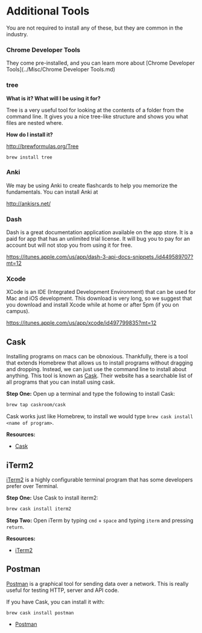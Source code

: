 # Additional Tools

You are not required to install any of these, but they are common in the industry.

### Chrome Developer Tools

They come pre-installed, and you can learn more about [Chrome Developer Tools](../Misc/Chrome Developer Tools.md)

### tree

**What is it? What will I be using it for?**

Tree is a very useful tool for looking at the contents of a folder from the command line. It gives you a nice tree-like structure and shows you what files are nested where.

**How do I install it?**

http://brewformulas.org/Tree

`brew install tree`

### Anki

We may be using Anki to create flashcards to help you memorize the fundamentals. You can install Anki at

http://ankisrs.net/

### Dash

Dash is a great documentation application available on the app store. It is a paid for app that has an unlimited trial license. It will bug you to pay for an account but will not stop you from using it for free.

https://itunes.apple.com/us/app/dash-3-api-docs-snippets./id449589707?mt=12

### Xcode

XCode is an IDE (Integrated Development Environment) that can be used for Mac and iOS development. This download is very long, so we suggest that you download and install Xcode while at home or after 5pm (if you on campus).

https://itunes.apple.com/us/app/xcode/id497799835?mt=12

## Cask

Installing programs on macs can be obnoxious. Thankfully, there is a tool that extends Homebrew that allows us to install programs without dragging and dropping. Instead, we can just use the command line to install about anything. This tool is known as [Cask](https://caskroom.github.io/). Their website has a searchable list of all programs that you can install using cask.

**Step One:** Open up a terminal and type the following to install Cask:

```bash
brew tap caskroom/cask
```

Cask works just like Homebrew, to install we would type `brew cask install <name of program>`.

**Resources:**
- [Cask](https://caskroom.github.io/)

## iTerm2

[iTerm2](https://www.iterm2.com/) is a highly configurable terminal program that has some developers prefer over Terminal.

**Step One:** Use Cask to install iterm2:

```bash
brew cask install iterm2
```

**Step Two:** Open iTerm by typing `cmd` + `space` and typing `iterm` and pressing `return`.

**Resources:**
- [iTerm2](https://www.iterm2.com/)

## Postman

[Postman](https://www.getpostman.com/) is a graphical tool for sending data over a network. This is really useful for testing HTTP, server and API code.

If you have Cask, you can install it with:

```bash
brew cask install postman
```

- [Postman](https://www.getpostman.com/)
